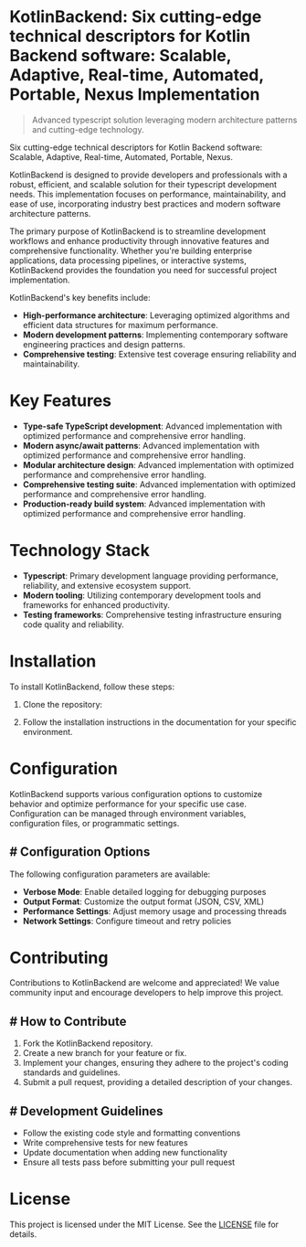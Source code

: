 <!-- fallback_KotlinBackend_20251015185743_39560 -->

# KotlinBackend: Six cutting-edge technical descriptors for Kotlin Backend software: Scalable, Adaptive, Real-time, Automated, Portable, Nexus Implementation
> Advanced typescript solution leveraging modern architecture patterns and cutting-edge technology.

Six cutting-edge technical descriptors for Kotlin Backend software: Scalable, Adaptive, Real-time, Automated, Portable, Nexus.

KotlinBackend is designed to provide developers and professionals with a robust, efficient, and scalable solution for their typescript development needs. This implementation focuses on performance, maintainability, and ease of use, incorporating industry best practices and modern software architecture patterns.

The primary purpose of KotlinBackend is to streamline development workflows and enhance productivity through innovative features and comprehensive functionality. Whether you're building enterprise applications, data processing pipelines, or interactive systems, KotlinBackend provides the foundation you need for successful project implementation.

KotlinBackend's key benefits include:

* **High-performance architecture**: Leveraging optimized algorithms and efficient data structures for maximum performance.
* **Modern development patterns**: Implementing contemporary software engineering practices and design patterns.
* **Comprehensive testing**: Extensive test coverage ensuring reliability and maintainability.

# Key Features

* **Type-safe TypeScript development**: Advanced implementation with optimized performance and comprehensive error handling.
* **Modern async/await patterns**: Advanced implementation with optimized performance and comprehensive error handling.
* **Modular architecture design**: Advanced implementation with optimized performance and comprehensive error handling.
* **Comprehensive testing suite**: Advanced implementation with optimized performance and comprehensive error handling.
* **Production-ready build system**: Advanced implementation with optimized performance and comprehensive error handling.

# Technology Stack

* **Typescript**: Primary development language providing performance, reliability, and extensive ecosystem support.
* **Modern tooling**: Utilizing contemporary development tools and frameworks for enhanced productivity.
* **Testing frameworks**: Comprehensive testing infrastructure ensuring code quality and reliability.

# Installation

To install KotlinBackend, follow these steps:

1. Clone the repository:


2. Follow the installation instructions in the documentation for your specific environment.

# Configuration

KotlinBackend supports various configuration options to customize behavior and optimize performance for your specific use case. Configuration can be managed through environment variables, configuration files, or programmatic settings.

## # Configuration Options

The following configuration parameters are available:

* **Verbose Mode**: Enable detailed logging for debugging purposes
* **Output Format**: Customize the output format (JSON, CSV, XML)
* **Performance Settings**: Adjust memory usage and processing threads
* **Network Settings**: Configure timeout and retry policies

# Contributing

Contributions to KotlinBackend are welcome and appreciated! We value community input and encourage developers to help improve this project.

## # How to Contribute

1. Fork the KotlinBackend repository.
2. Create a new branch for your feature or fix.
3. Implement your changes, ensuring they adhere to the project's coding standards and guidelines.
4. Submit a pull request, providing a detailed description of your changes.

## # Development Guidelines

* Follow the existing code style and formatting conventions
* Write comprehensive tests for new features
* Update documentation when adding new functionality
* Ensure all tests pass before submitting your pull request

# License

This project is licensed under the MIT License. See the [LICENSE](https://github.com/lisaantal/KotlinBackend/blob/main/LICENSE) file for details.
